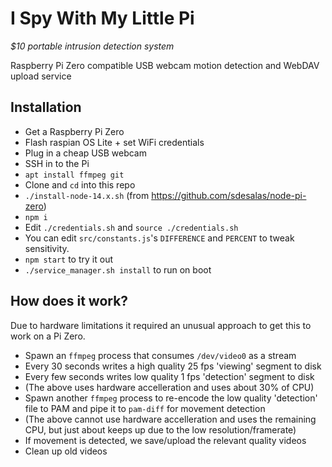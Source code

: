 # I Spy With My Little Pi

_$10 portable intrusion detection system_

Raspberry Pi Zero compatible USB webcam motion detection and WebDAV upload service

## Installation

- Get a Raspberry Pi Zero
- Flash raspian OS Lite + set WiFi credentials
- Plug in a cheap USB webcam
- SSH in to the Pi
- `apt install ffmpeg git`
- Clone and `cd` into this repo
- `./install-node-14.x.sh` (from https://github.com/sdesalas/node-pi-zero)
- `npm i`
- Edit `./credentials.sh` and `source ./credentials.sh`
- You can edit `src/constants.js`'s `DIFFERENCE` and `PERCENT` to tweak sensitivity.
- `npm start` to try it out
- `./service_manager.sh install` to run on boot

## How does it work?

Due to hardware limitations it required an unusual approach to get this to work on a Pi Zero.

- Spawn an `ffmpeg` process that consumes `/dev/video0` as a stream
- Every 30 seconds writes a high quality 25 fps 'viewing' segment to disk
- Every few seconds writes low quality 1 fps 'detection' segment to disk
- (The above uses hardware accelleration and uses about 30% of CPU)
- Spawn another `ffmpeg` process to re-encode the low quality 'detection' file to PAM and pipe it to `pam-diff` for movement detection
- (The above cannot use hardware accelleration and uses the remaining CPU, but just about keeps up due to the low resolution/framerate)
- If movement is detected, we save/upload the relevant quality videos
- Clean up old videos
